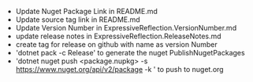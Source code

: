 * Update Nuget Package Link in README.md
* Update source tag link in README.md
* Update Version Number in ExpressiveReflection.VersionNumber.md
* update release notes in ExpressiveReflection.ReleaseNotes.md
* create tag for release on github with name as version Number
* 'dotnet pack -c Release' to generate the nuget PublishNugetPackages
* 'dotnet nuget push <package.nupkg> -s  https://www.nuget.org/api/v2/package -k <api key here>' to push to nuget.org 
